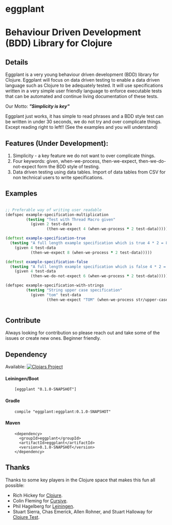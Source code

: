 # eggplant 
# Behaviour Driven Development (BDD) Library for Clojure

## Details

Eggplant is a very young behaviour driven development (BDD) library for Clojure. Eggplant will focus on data driven testing to enable a data driven language such as Clojure to be adequately tested. It will use specifications written in a very simple user friendly language to enforce executable tests that can be automated and continue living documentation of these tests. 

Our Motto: **_"Simplicity is key"_**

Eggplant just works, it has simple to read phrases and a BDD style test can be written in under 30 seconds, we do not try and over complicate things. Except reading right to left!! (See the examples and you will understand) 


## Features (Under Development): 
1. Simplicity - a key feature we do not want to over complicate things.
2. Four keywords: given, when-we-process, then-we-expect, then-we-do-not-expect form the BDD style of testing. 
3. Data driven testing using data tables. Import of data tables from CSV for non technical users to write specifications.
 
## Examples

``` clojure

;; Preferable way of writing user readable
(defspec example-specification-multiplication
         (testing "Test with Thread Macro given"
           (given 2 test-data
                  (then-we-expect 4 (when-we-process * 2 test-data)))))

(deftest example-specification-true
  (testing "A full length example specification which is true 4 * 2 = 8"
    (given 4 test-data
           (then-we-expect 8 (when-we-process * 2 test-data)))))

(deftest example-specification-false
  (testing "A full length example specification which is false 4 * 2 = 6 ! False"
    (given 4 test-data
           (then-we-do-not-expect 6 (when-we-process * 2 test-data)))))

(defspec example-specification-with-strings
         (testing "String upper case specification"
           (given "tom" test-data
                  (then-we-expect "TOM" (when-we-process str/upper-case test-data)))))
    
```
## Contribute

Always looking for contribution so please reach out and take some of the issues or create new ones. Beginner friendly.
 
## Dependency

Available: [![Clojars Project](https://img.shields.io/clojars/v/eggplant.svg)](https://clojars.org/eggplant)

#### Leiningen/Boot
``` 
    [eggplant "0.1.0-SNAPSHOT"] 
```
#### Gradle  
```
    compile "eggplant:eggplant:0.1.0-SNAPSHOT"
```
#### Maven  
```
    <dependency>
      <groupId>eggplant</groupId>
      <artifactId>eggplant</artifactId>
      <version>0.1.0-SNAPSHOT</version>
    </dependency>
```
 
## Thanks

Thanks to some key players in the Clojure space that makes this fun all possible: 
 
- Rich Hickey for [Clojure](http://clojure.org).
- Colin Fleming for [Cursive](https://cursiveclojure.com).
- Phil Hagelberg for [Leiningen](http://leiningen.org).
- Stuart Sierra, Chas Emerick, Allen Rohner, and Stuart Halloway for [Clojure Test](https://clojure.github.io/clojure/clojure.test-api.html).

